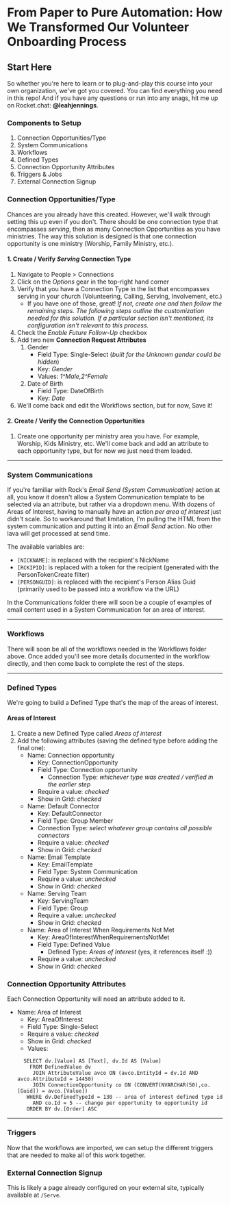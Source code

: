 # From Paper to Pure Automation: How We Transformed Our Volunteer Onboarding Process

## Start Here
So whether you're here to learn or to plug-and-play this course into your own organization, we've got you covered. You can find everything you need in this repo! And if you have any questions or run into any snags, hit me up on Rocket.chat: **@leahjennings**.

### Components to Setup
1. Connection Opportunities/Type
2. System Communications
3. Workflows
4. Defined Types
5. Connection Opportunity Attributes
6. Triggers & Jobs
7. External Connection Signup
<!--
8. Metrics
9. Reporting Pages
-->

### Connection Opportunities/Type
Chances are you already have this created. However, we'll walk through setting this up even if you don't. There should be one connection type that encompasses _serving_, then as many Connection Opportunities as you have ministries. The way this solution is designed is that one connection opportunity is one ministry (Worship, Family Ministry, etc.).

#### 1. Create / Verify _Serving_ Connection Type
1. Navigate to People > Connections
2. Click on the _Options_ gear in the top-right hand corner
3. Verify that you have a Connection Type in the list that encompasses serving in your church (Volunteering, Calling, Serving, Involvement, etc.)
   - If you have one of those, great! _If not, create one and then follow the remaining steps. The following steps outline the customization needed for this solution. If a particular section isn't mentioned, its configuration isn't relevant to this process._
4. Check the _Enable Future Follow-Up_ checkbox
5. Add two new **Connection Request Attributes**
   1. Gender
       - Field Type: Single-Select (_built for the Unknown gender could be hidden_)
       - Key: _Gender_
       - Values: _1^Male,2^Female_
   2. Date of Birth
       - Field Type: DateOfBirth
       - Key: _Date_
6. We'll come back and edit the Workflows section, but for now, Save it!

#### 2. Create / Verify the Connection Opportunities
1. Create one opportunity per ministry area you have. For example, Worship, Kids Ministry, etc. We'll come back and add an attribute to each opportunity type, but for now we just need them loaded.

***

### System Communications
If you're familiar with Rock's _Email Send (System Communication)_ action at all, you know it doesn't allow a System Communication template to be selected via an attribute, but rather via a dropdown menu. With dozens of Areas of Interest, having to manually have an action _per area of interest_ just didn't scale. So to workaround that limitation, I'm pulling the HTML from the system communication and putting it into an _Email Send_ action. No other lava will get processed at send time.

The available variables are:
   - `[NICKNAME]`: is replaced with the recipient's NickName
   - `[RCKIPID]`: is replaced with a token for the recipient (generated with the PersonTokenCreate filter)
   - `[PERSONGUID]`: is replaced with the recipient's Person Alias Guid (primarily used to be passed into a workflow via the URL)

In the Communications folder there will soon be a couple of examples of email content used in a System Communication for an area of interest.

***

### Workflows
There will soon be all of the workflows needed in the Workflows folder above. Once added you'll see more details documented in the workflow directly, and then come back to complete the rest of the steps.

***

### Defined Types
We're going to build a Defined Type that's the map of the areas of interest.

#### Areas of Interest
1. Create a new Defined Type called _Areas of interest_
2. Add the following attributes (saving the defined type before adding the final one):
   - Name: Connection opportunity
      - Key: ConnectionOpportunity
      - Field Type: Connection opportunity
         - Connection Type: _whichever type was created / verified in the earlier step_
      - Require a value: _checked_
      - Show in Grid: _checked_
   - Name: Default Connector
      - Key: DefaultConnector
      - Field Type: Group Member
      - Connection Type: _select whatever group contains all possible connectors_
      - Require a value: _checked_
      - Show in Grid: _checked_
   - Name: Email Template
      - Key: EmailTemplate
      - Field Type: System Communication
      - Require a value: _unchecked_
      - Show in Grid: _checked_
   - Name: Serving Team
      - Key: ServingTeam
      - Field Type: Group
      - Require a value: _unchecked_
      - Show in Grid: _checked_
   - Name: Area of Interest When Requirements Not Met
      - Key: AreaOfInterestWhenRequirementsNotMet
      - Field Type: Defined Value
         - Defined Type: _Areas of Interest_ (yes, it references itself :))
      - Require a value: _unchecked_
      - Show in Grid: _checked_
<!--
 #### Local Mission Partners




***
-->
### Connection Opportunity Attributes
Each Connection Opportunity will need an attribute added to it.

- Name: Area of Interest
   - Key: AreaOfInterest
   - Field Type: Single-Select
   - Require a value: _checked_
   - Show in Grid: _checked_
   - Values:
   ```
     SELECT dv.[Value] AS [Text], dv.Id AS [Value]
       FROM DefinedValue dv
     	JOIN AttributeValue avco ON (avco.EntityId = dv.Id AND avco.AttributeId = 14450)
     	JOIN ConnectionOpportunity co ON (CONVERT(NVARCHAR(50),co.[Guid]) = avco.[Value])
      WHERE dv.DefinedTypeId = 130 -- area of interest defined type id
        AND co.Id = 5 -- change per opportunity to opportunity id
      ORDER BY dv.[Order] ASC
   ```
***

### Triggers
Now that the workflows are imported, we can setup the different triggers that are needed to make all of this work together.
<!--
#### Triggers
1. Trigger on Connection Request Created
    1. Go to the settings of the Online Baptism Class connection opportunity
    2. Expand Workflows and add a new Workflow Type
    3. Choose _Baptism Class - Email requestor when connection is created_ and trigger it on _Request Started_
2. Trigger on Connect Request Future Follow-Up Reached
    1. Go to the settings of the Online Baptism Class connection opportunity
    2. Expand Workflows and add a new Workflow Type
    3. Choose _Send Final Baptism Class Email if "Not Ready"_ and trigger it on _Future Followup Date Reached_
-->
<!--
#### Jobs

***
-->
### External Connection Signup
This is likely a page already configured on your external site, typically available at `/Serve`.
<!--
***

<>### Connection Opportunities/Type

***

<>### Wrapping it Up
-->
